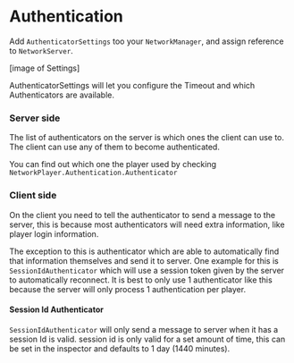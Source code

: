 # Authentication

Add `AuthenticatorSettings` too your `NetworkManager`, and assign reference to `NetworkServer`.

[image of Settings]

AuthenticatorSettings will let you configure the Timeout and which Authenticators are available.

### Server side

The list of authenticators on the server is which ones the client can use to. The client can use any of them to become authenticated.

You can find out which one the player used by checking `NetworkPlayer.Authentication.Authenticator`

### Client side

On the client you need to tell the authenticator to send a message to the server, this is because most authenticators will need extra information, like player login information. 

The exception to this is authenticator which are able to automatically find that information themselves and send it to server. One example for this is `SessionIdAuthenticator` which will use a session token given by the server to automatically reconnect. It is best to only use 1 authenticator like this because the server will only process 1 authentication per player.

#### Session Id Authenticator

`SessionIdAuthenticator` will only send a message to server when it has a session Id is valid. session id is only valid for a set amount of time, this can be set in the inspector and defaults to 1 day (1440 minutes).

<!-- If you want to use Session ID without any additional Authenticator you will have to check the "Allow Unauthenticated" -->

